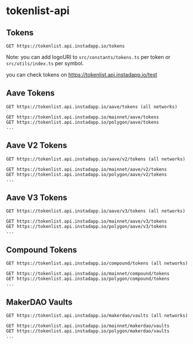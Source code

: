 # tokenlist-api

## Tokens

```
GET https://tokenlist.api.instadapp.io/tokens
```

Note: you can add logoURI to `src/constants/tokens.ts` per token or `src/utils/index.ts` per symbol.

you can check tokens on https://tokenlist.api.instadapp.io/test

## Aave Tokens

```
GET https://tokenlist.api.instadapp.io/aave/tokens (all networks)

GET https://tokenlist.api.instadapp.io/mainnet/aave/tokens
GET https://tokenlist.api.instadapp.io/polygon/aave/tokens
...
```

## Aave V2 Tokens

```
GET https://tokenlist.api.instadapp.io/aave/v2/tokens (all networks)

GET https://tokenlist.api.instadapp.io/mainnet/aave/v2/tokens
GET https://tokenlist.api.instadapp.io/polygon/aave/v2/tokens
...
```

## Aave V3 Tokens

```
GET https://tokenlist.api.instadapp.io/aave/v3/tokens (all networks)

GET https://tokenlist.api.instadapp.io/mainnet/aave/v3/tokens
GET https://tokenlist.api.instadapp.io/polygon/aave/v3/tokens
...
```

## Compound Tokens

```
GET https://tokenlist.api.instadapp.io/compound/tokens (all networks)

GET https://tokenlist.api.instadapp.io/mainnet/compound/tokens
GET https://tokenlist.api.instadapp.io/polygon/compound/tokens
...
```

## MakerDAO Vaults

```
GET https://tokenlist.api.instadapp.io/makerdao/vaults (all networks)

GET https://tokenlist.api.instadapp.io/mainnet/makerdao/vaults
GET https://tokenlist.api.instadapp.io/polygon/makerdao/vaults
...
```
